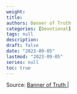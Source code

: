 ```yaml
---
weight:
title: 
authors: Banner of Truth
categories: [Devotional]
tags: null
description: 
draft: false
date: "2023-09-05"
lastmod: "2023-09-05"
series: null
toc: true
---
```


<!--more-->

<!-- Tab links -->


Source: <a href = "" target="_blank" rel="noopener noreferrer">Banner of Truth | </a>